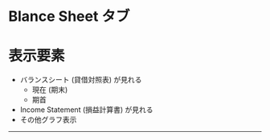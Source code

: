 # Blance Sheet タブ

# 表示要素

- バランスシート (貸借対照表) が見れる
  - 現在 (期末)
  - 期首
- Income Statement (損益計算書) が見れる
- その他グラフ表示

---
